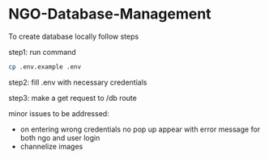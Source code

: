 # NGO-Database-Management

To create database locally
follow steps 

step1: run command 
```bash
cp .env.example .env
```

step2: fill .env with necessary credentials

step3: make a get request to /db route


minor issues to be addressed:
- on entering wrong credentials no pop up appear with error message for both ngo and user login
- channelize images
